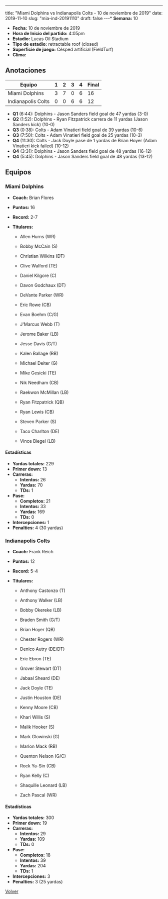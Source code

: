 ---
title: "Miami Dolphins vs Indianapolis Colts - 10 de noviembre de 2019"
date: 2019-11-10
slug: "mia-ind-20191110"
draft: false
---* **Semana:** 10
* **Fecha:** 10 de noviembre de 2019
* **Hora de Inicio del partido:** 4:05pm
* **Estadio:** Lucas Oil Stadium
* **Tipo de estadio:** retractable roof (closed)
* **Superficie de juego:** Césped artificial (FieldTurf)
* **Clima:** 




## Anotaciones
| Equipo | 1 | 2 | 3 | 4 | Final |
|--------|---|---|---|---|-------|
| Miami Dolphins  | 3 | 7 | 0 | 6  | 16 |
| Indianapolis Colts  | 0 | 0 | 6 | 6  | 12 |
* **Q1** (6:44): Dolphins - Jason Sanders field goal de 47 yardas (3-0)
* **Q2** (1:52): Dolphins - Ryan Fitzpatrick carrera de 11 yardas (Jason Sanders kick) (10-0)
* **Q3** (0:38): Colts - Adam Vinatieri field goal de 39 yardas (10-6)
* **Q3** (7:50): Colts - Adam Vinatieri field goal de 25 yardas (10-3)
* **Q4** (11:30): Colts - Jack Doyle pase de 1 yardas de Brian Hoyer (Adam Vinatieri kick failed) (10-12)
* **Q4** (3:31): Dolphins - Jason Sanders field goal de 48 yardas (16-12)
* **Q4** (5:45): Dolphins - Jason Sanders field goal de 48 yardas (13-12)


## Equipos


### Miami Dolphins
* **Coach:** Brian Flores
* **Puntos:** 16
* **Record:** 2-7
* **Titulares:** 

  * Allen Hurns (WR) 

  * Bobby McCain (S) 

  * Christian Wilkins (DT) 

  * Clive Walford (TE) 

  * Daniel Kilgore (C) 

  * Davon Godchaux (DT) 

  * DeVante Parker (WR) 

  * Eric Rowe (CB) 

  * Evan Boehm (C/G) 

  * J'Marcus Webb (T) 

  * Jerome Baker (LB) 

  * Jesse Davis (G/T) 

  * Kalen Ballage (RB) 

  * Michael Deiter (G) 

  * Mike Gesicki (TE) 

  * Nik Needham (CB) 

  * Raekwon McMillan (LB) 

  * Ryan Fitzpatrick (QB) 

  * Ryan Lewis (CB) 

  * Steven Parker (S) 

  * Taco Charlton (DE) 

  * Vince Biegel (LB) 

#### Estadísticas
* **Yardas totales:** 229
* **Primer down:** 13
* **Carreras:**
  * **Intentos:** 26
  * **Yardas:** 70
  * **TDs:** 1
* **Pase:**
  * **Completos:** 21
  * **Intentos:** 33
  * **Yardas:** 169
  * **TDs:** 0
* **Intercepciones:** 1
* **Penalties:** 4 (30 yardas)

### Indianapolis Colts
* **Coach:** Frank Reich
* **Puntos:** 12
* **Record:** 5-4
* **Titulares:** 

  * Anthony Castonzo (T) 

  * Anthony Walker (LB) 

  * Bobby Okereke (LB) 

  * Braden Smith (G/T) 

  * Brian Hoyer (QB) 

  * Chester Rogers (WR) 

  * Denico Autry (DE/DT) 

  * Eric Ebron (TE) 

  * Grover Stewart (DT) 

  * Jabaal Sheard (DE) 

  * Jack Doyle (TE) 

  * Justin Houston (DE) 

  * Kenny Moore (CB) 

  * Khari Willis (S) 

  * Malik Hooker (S) 

  * Mark Glowinski (G) 

  * Marlon Mack (RB) 

  * Quenton Nelson (G/C) 

  * Rock Ya-Sin (CB) 

  * Ryan Kelly (C) 

  * Shaquille Leonard (LB) 

  * Zach Pascal (WR) 

#### Estadísticas
* **Yardas totales:** 300
* **Primer down:** 19
* **Carreras:**
  * **Intentos:** 29
  * **Yardas:** 109
  * **TDs:** 0
* **Pase:**
  * **Completos:** 18
  * **Intentos:** 39
  * **Yardas:** 204
  * **TDs:** 1
* **Intercepciones:** 3
* **Penalties:** 3 (25 yardas)


[Volver](/historia/2019)

